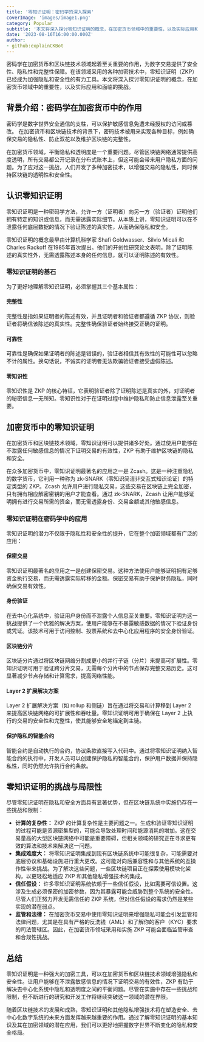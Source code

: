 ```yaml
---
title: '零知识证明：密码学的深入探索'
coverImage: 'images/image1.png'
category: Popular
subtitle: '本文将深入探讨零知识证明的概念，在加密货币领域中的重要性，以及实际应用和面临的挑战。'
date: '2023-08-16T16:00:00.000Z'
author: 
- github:explainCKBot
---
```


密码学在加密货币和区块链技术领域起着至关重要的作用，为数字交易提供了安全性、隐私性和完整性保障。在该领域采用的各种加密技术中，零知识证明（ZKP）已经成为加强隐私和安全性的有力工具。本文将深入探讨零知识证明的概念，在加密货币领域中的重要性，以及实际应用和面临的挑战。




## 背景介绍：密码学在加密货币中的作用

密码学是数字世界安全通信的支柱，可以保护敏感信息免遭未经授权的访问或篡改。 在加密货币和区块链技术的背景下，密码技术被用来实现各种目标，例如确保交易的隐私性、防止双花以及维护区块链的完整性。

在加密货币领域，平衡隐私和透明度是一个重要问题。尽管区块链网络通常提供高度透明，所有交易都公开记录在分布式账本上，但这可能会带来用户隐私方面的问题。为了应对这一挑战，人们开发了多种加密技术，以增强交易的隐私性，同时保持区块链的透明性和安全性。




## 认识零知识证明

零知识证明是一种密码学方法，允许一方（证明者）向另一方（验证者）证明他们拥有特定的知识或信息，而无需透露实际细节。从本质上讲，零知识证明可以在不泄露任何底层数据的情况下验证陈述的真实性，从而确保隐私和安全。

零知识证明的概念最早由计算机科学家 Shafi Goldwasser、Silvio Micali 和 Charles Rackoff 在1985年首次提出。他们的开创性研究论文表明，除了证明陈述的真实性外，无需透露陈述本身的任何信息，就可以证明陈述的有效性。


### 零知识证明的基石

为了更好地理解零知识证明，必须掌握其三个基本属性：

#### 完整性

完整性是指如果证明者的陈述有效，并且证明者和验证者都遵循 ZKP 协议，则验证者将确信该陈述的真实性。完整性确保验证者始终接受正确的证明。


#### 可靠性

可靠性是确保如果证明者的陈述是错误的，验证者相信其有效性的可能性可以忽略不计的属性。换句话说，不诚实的证明者无法欺骗验证者接受虚假陈述。


#### 零知识性

零知识性是 ZKP 的核心特征，它表明验证者除了证明陈述是真实的外，对证明者的秘密信息一无所知。零知识性对于在证明过程中维护隐私和防止信息泄露至关重要。




## 加密货币中的零知识证明

在加密货币和区块链技术领域，零知识证明可以提供诸多好处。通过使用户能够在不泄露任何敏感信息的情况下证明交易的有效性，ZKP 有助于维护区块链的隐私和安全。

在众多加密货币中，零知识证明最著名的应用之一是 Zcash。这是一种注重隐私的数字货币，它利用一种称为 zk-SNARK（零知识简洁非交互式知识论证）的特定类型的 ZKP。Zcash 允许用户进行隐私交易，这些交易在区块链上完全加密，只有拥有相应解密密钥的用户才能查看。通过 zk-SNARK，Zcash 让用户能够证明拥有进行交易所需的资金，而无需透露身份、交易金额或其他敏感信息。


### 零知识证明在密码学中的应用

零知识证明的潜力不仅限于隐私性和安全性的提升，它在整个加密领域都有广泛的应用：


#### 保密交易

零知识证明最著名的应用之一是创建保密交易。这种方法使用户能够证明拥有足够资金执行交易，而无需透露实际转移的金额。保密交易有助于保护财务隐私，同时确保交易有效性。


#### 身份验证

在去中心化系统中，验证用户身份而不泄露个人信息至关重要。零知识证明为这一挑战提供了一个优雅的解决方案，使用户能够在不暴露敏感数据的情况下验证身份或凭证。该技术可用于访问控制、投票系统和去中心化应用程序的安全身份验证。


#### 区块链分片

区块链分片通过将区块链网络分割成更小的并行子链（分片）来提高可扩展性。零知识证明可用于验证跨分片交易，无需每个分片中的节点保存完整交易历史。这可显著减少节点存储和计算需求，提高网络性能。


#### Layer 2 扩展解决方案

Layer 2 扩展解决方案（如 rollup 和侧链）旨在通过将交易和计算移到 Layer 2 来提高区块链网络的可扩展性和吞吐量。零知识证明可用于确保在 Layer 2 上执行的交易的安全性和完整性，使其能够安全地锚定到主链。


#### 保护隐私的智能合约

智能合约是自动执行的合约，协议条款直接写入代码中。通过将零知识证明纳入智能合约的执行中，开发人员可以创建保护隐私的智能合约，保护用户数据并保持隐私性，同时仍然允许执行合约条款。




## 零知识证明的挑战与局限性

尽管零知识证明在隐私和安全方面具有显著优势，但在区块链系统中实施仍存在一些挑战和限制：

* **计算的复杂性：** ZKP 的计算复杂性是主要问题之一。生成和验证零知识证明的过程可能是资源密集型的，可能会导致处理时间和能源消耗的增加。这在交易量高的大型区块链网络中可能是重要障碍，但相关领域的研究正在寻求更有效的算法和技术来解决这一问题。
* **集成难度大：** 将零知识证明集成到现有区块链系统中可能很复杂，可能需要对底层协议和基础设施进行重大更改。这可能对向后兼容性和与其他系统的互操作性带来挑战。为了解决这些问题，一些区块链项目正在探索使用模块化架构，以更轻松地适应 ZKP 和其他隐私增强技术的集成。
* **信任假设：** 许多零知识证明系统依赖于一些信任假设，比如需要可信设置。这涉及生成必须保密的加密参数，因为其暴露可能会威胁到整个系统的安全性。尽管人们正努力开发无需信任的 ZKP 系统，但对信任假设的需求仍然是某些实现的潜在弱点。
* **监管和法律：** 在加密货币交易中使用零知识证明来增强隐私可能会引发监管和法律问题，尤其是在具有严格的反洗钱（AML）和了解你的客户（KYC）要求的司法管辖区。因此，在加密货币领域采用和实施 ZKP 可能会面临监管审查和合规性挑战。



## 总结

零知识证明是一种强大的加密工具，可以在加密货币和区块链技术领域增强隐私和安全性。让用户能够在不泄露敏感信息的情况下证明交易的有效性，ZKP 有助于解决去中心化系统中隐私和透明度之间的平衡问题。尽管在实施中存在一些挑战和限制，但不断进行的研究和开发工作将继续突破这一领域的潜在界限。

随着区块链技术的发展和成熟，零知识证明和其他隐私增强技术将在塑造安全、去中心化数字系统的未来方面发挥越来越重要的作用。通过了解零知识证明的基本知识及其在加密领域的潜在应用，我们可以更好地把握数字世界不断变化的隐私和安全格局。

